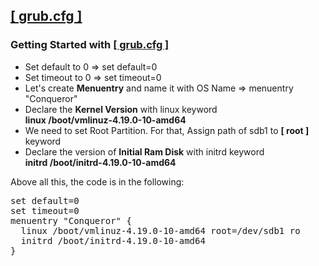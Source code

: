 <h2><a href="https://github.com/mahendragandham/Conqueror/blob/main/boot/grub/grub.cfg"><b>[ grub.cfg ]</b></a></h2>
<h3>Getting Started with <a href="https://github.com/mahendragandham/Conqueror/blob/main/boot/grub/grub.cfg"><b>[ grub.cfg ]</b></a></h3>
<ul>
  <li>Set default to 0              =>  set default=0</li>
  <li>Set timeout to 0              =>  set timeout=0</li>
  <li>Let's create <b>Menuentry</b> and name it with OS Name => menuentry "Conqueror"</li>
  <li>Declare the <b>Kernel Version</b> with linux keyword
  </br><b>linux /boot/vmlinuz-4.19.0-10-amd64</b></li>
  <li>We need to set Root Partition. For that, Assign path of sdb1 to <b>[ root ]</b> keyword</li>
  <li>Declare the version of <b>Initial Ram Disk</b> with initrd keyword
  </br><b>initrd /boot/initrd-4.19.0-10-amd64</b></li>
</ul>
<p>Above all this, the code is in the following:</p>
<pre>
set default=0
set timeout=0
menuentry "Conqueror" {
  linux /boot/vmlinuz-4.19.0-10-amd64 root=/dev/sdb1 ro
  initrd /boot/initrd-4.19.0-10-amd64
}
</pre>


  
